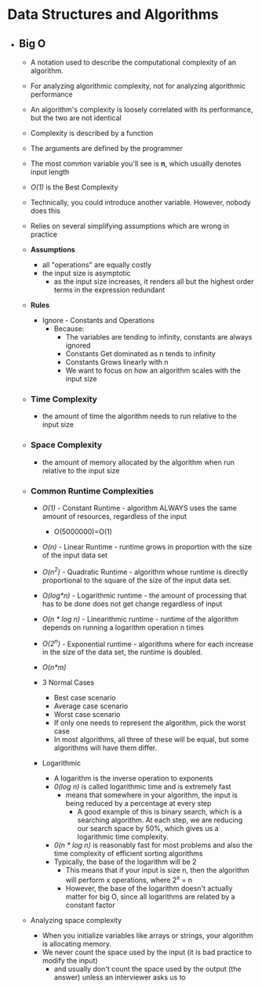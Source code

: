 # Data Structures and Algorithms

-   ## Big O

    -   A notation used to describe the computational complexity of an algorithm.
    -   For analyzing algorithmic complexity, not for analyzing algorithmic performance
    -   An algorithm's complexity is loosely correlated with its performance, but the two are not identical
    -   Complexity is described by a function
    -   The arguments are defined by the programmer
    -   The most common variable you'll see is **n**, which usually denotes input length
    -   _O(1)_ is the Best Complexity
    -   Technically, you could introduce another variable. However, nobody does this
    -   Relies on several simplifying assumptions which are wrong in practice

    -   **Assumptions**

        -   all "operations" are equally costly
        -   the input size is asymptotic
            -   as the input size increases, it renders all but the highest order terms in the expression redundant

    -   **Rules**

        -   Ignore - Constants and Operations
            -   Because:
                -   The variables are tending to infinity, constants are always ignored
                -   Constants Get dominated as n tends to infinity
                -   Constants Grows linearly with n
                -   We want to focus on how an algorithm scales with the input size

    -   ### Time Complexity

        -   the amount of time the algorithm needs to run relative to the input size

    -   ### Space Complexity

        -   the amount of memory allocated by the algorithm when run relative to the input size

    -   ### Common Runtime Complexities

        -   _O(1)_ - Constant Runtime - algorithm ALWAYS uses the same amount of resources, regardless of the input
            -   O(5000000)=O(1)
        -   _O(n)_ - Linear Runtime - runtime grows in proportion with the size of the input data set
        -   _O(n<sup>2</sup>)_ - Quadratic Runtime - algorithm whose runtime is directly proportional to the square of the size of the input data set.
        -   _O(log\*n)_ - Logarithmic runtime - the amount of processing that has to be done does not get change regardless of input
        -   _O(n \* log n)_ - Linearithmic runtime - runtime of the algorithm depends on running a logarithm operation n times
        -   _O(2<sup>n</sup>)_ - Exponential runtime - algorithms where for each increase in the size of the data set, the runtime is doubled.
        -   _O(n\*m)_

        -   3 Normal Cases
            -   Best case scenario
            -   Average case scenario
            -   Worst case scenario
            -   If only one needs to represent the algorithm, pick the worst case
            -   In most algorithms, all three of these will be equal, but some algorithms will have them differ.
        -   Logarithmic
            -   A logarithm is the inverse operation to exponents
            -   _0(log n)_ is called logarithmic time and is extremely fast
                -   means that somewhere in your algorithm, the input is being reduced by a percentage at every step
                    -   A good example of this is binary search, which is a searching algorithm. At each step, we are reducing our search space by 50%, which gives us a logarithmic time complexity.
            -   _0(n \* log n)_ is reasonably fast for most problems and also the time complexity of efficient sorting algorithms
            -   Typically, the base of the logarithm will be 2
                -   This means that if your input is size n, then the algorithm will perform x operations, where 2<sup>x</sup> = n
                -   However, the base of the logarithm doesn't actually matter for big O, since all logarithms are related by a constant factor

    -   Analyzing space complexity
        -   When you initialize variables like arrays or strings, your algorithm is allocating memory.
        -   We never count the space used by the input (it is bad practice to modify the input)
            -   and usually don't count the space used by the output (the answer) unless an interviewer asks us to
